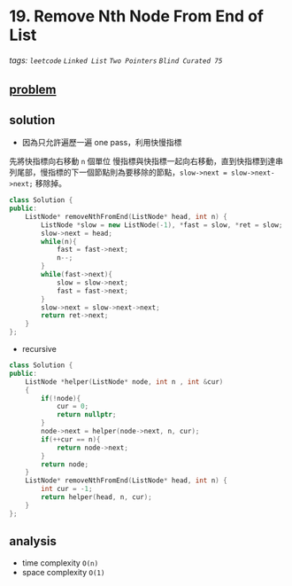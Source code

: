 # 19. Remove Nth Node From End of List

###### tags: `leetcode` `Linked List` `Two Pointers` `Blind Curated 75`

## [problem](https://leetcode.com/problems/remove-nth-node-from-end-of-list/)


## solution 
- 因為只允許遍歷一遍 one pass，利用快慢指標

先將快指標向右移動 `n` 個單位
慢指標與快指標一起向右移動，直到快指標到達串列尾部，慢指標的下一個節點則為要移除的節點，`slow->next = slow->next->next;` 移除掉。


```c++
class Solution {
public:
    ListNode* removeNthFromEnd(ListNode* head, int n) {
        ListNode *slow = new ListNode(-1), *fast = slow, *ret = slow;
        slow->next = head;
        while(n){
            fast = fast->next;
            n--;
        }
        while(fast->next){
            slow = slow->next;
            fast = fast->next;
        }
        slow->next = slow->next->next;
        return ret->next;
    }
};
```

- recursive 

```c++
class Solution {
public:
    ListNode *helper(ListNode* node, int n , int &cur)
    {
        if(!node){
            cur = 0;
            return nullptr;
        }
        node->next = helper(node->next, n, cur);
        if(++cur == n){
            return node->next;
        }
        return node;
    }
    ListNode* removeNthFromEnd(ListNode* head, int n) {
        int cur = -1;
        return helper(head, n, cur);
    }
};
```
## analysis

- time complexity `O(n)`
- space complexity `O(1)`